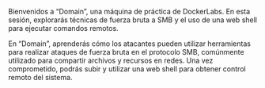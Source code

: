 Bienvenidos a “Domain”, una máquina de práctica de DockerLabs. En esta sesión, explorarás técnicas de fuerza bruta a SMB y el uso de una web shell para ejecutar comandos remotos.

En “Domain”, aprenderás cómo los atacantes pueden utilizar herramientas para realizar ataques de fuerza bruta en el protocolo SMB, comúnmente utilizado para compartir archivos y recursos en redes. Una vez comprometido, podrás subir y utilizar una web shell para obtener control remoto del sistema.
